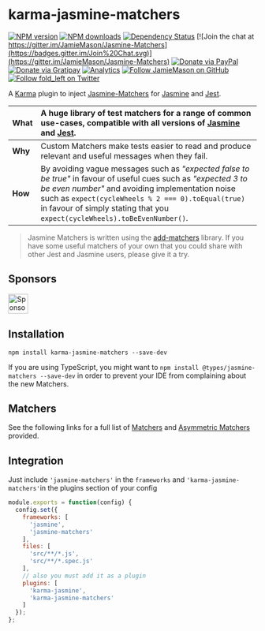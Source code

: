 # karma-jasmine-matchers

[![NPM version](http://img.shields.io/npm/v/karma-jasmine-matchers.svg?style=flat-square)](https://www.npmjs.com/package/karma-jasmine-matchers)
[![NPM downloads](http://img.shields.io/npm/dm/karma-jasmine-matchers.svg?style=flat-square)](https://www.npmjs.com/package/karma-jasmine-matchers)
[![Dependency Status](http://img.shields.io/david/JamieMason/karma-jasmine-matchers.svg?style=flat-square)](https://david-dm.org/JamieMason/karma-jasmine-matchers)
[![Join the chat at https://gitter.im/JamieMason/Jasmine-Matchers](https://badges.gitter.im/Join%20Chat.svg)](https://gitter.im/JamieMason/Jasmine-Matchers)
[![Donate via PayPal](https://img.shields.io/badge/donate-paypal-blue.svg)](https://www.paypal.me/foldleft)
[![Donate via Gratipay](https://img.shields.io/gratipay/user/JamieMason.svg)](https://gratipay.com/~JamieMason/)
[![Analytics](https://ga-beacon.appspot.com/UA-45466560-5/karma-jasmine-matchers?flat&useReferer)](https://github.com/igrigorik/ga-beacon)
[![Follow JamieMason on GitHub](https://img.shields.io/github/followers/JamieMason.svg?style=social&label=Follow)](https://github.com/JamieMason)
[![Follow fold_left on Twitter](https://img.shields.io/twitter/follow/fold_left.svg?style=social&label=Follow)](https://twitter.com/fold_left)

A [Karma](http://karma-runner.github.io/) plugin to inject [Jasmine-Matchers](https://github.com/JamieMason/Jasmine-Matchers) for [Jasmine](http://jasmine.github.io/) and [Jest](http://facebook.github.io/jest/).

|**What**|A huge library of test matchers for a range of common use-cases, compatible with all versions of [Jasmine](http://jasmine.github.io/) and [Jest](http://facebook.github.io/jest/).|
|---|:---|
|**Why**|Custom Matchers make tests easier to read and produce relevant and useful messages when they fail.|
|**How**|By avoiding vague messages such as _"expected false to be true"_ in favour of useful cues such as _"expected 3 to be even number"_ and avoiding implementation noise such as `expect(cycleWheels % 2 === 0).toEqual(true)` in favour of simply stating that you `expect(cycleWheels).toBeEvenNumber()`.|

> Jasmine Matchers is written using the [add-matchers](https://github.com/JamieMason/add-matchers) library. If you have some useful matchers of your own that you could share with other Jest and Jasmine users, please give it a try.

## Sponsors

<a href="https://browserstack.com"><img alt="Sponsored by BrowserStack" src="https://cdn.rawgit.com/JamieMason/Jasmine-Matchers/develop/browserstack.svg" height="40" /></a>

## Installation

```
npm install karma-jasmine-matchers --save-dev
```

If you are using TypeScript, you might want to `npm install @types/jasmine-matchers --save-dev` in order to prevent your IDE from complaining about the new Matchers.

## Matchers

See the following links for a full list of [Matchers](https://github.com/JamieMason/Jasmine-Matchers#matchers) and [Asymmetric Matchers](https://github.com/JamieMason/Jasmine-Matchers#asymmetric-matchers) provided.

## Integration

Just include `'jasmine-matchers'` in the `frameworks` and
`'karma-jasmine-matchers'`in the plugins section of your config

```javascript
module.exports = function(config) {
  config.set({
    frameworks: [
      'jasmine',
      'jasmine-matchers'
    ],
    files: [
      'src/**/*.js',
      'src/**/*.spec.js'
    ],
    // also you must add it as a plugin
    plugins: [
      'karma-jasmine',
      'karma-jasmine-matchers'
    ]
  });
};
```
